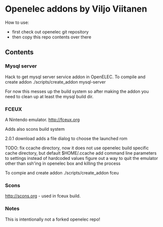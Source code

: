 # Openelec addons by Viljo Viitanen

How to use:

* first check out openelec git repository
* then copy this repo contents over there

## Contents

### Mysql server ###

Hack to get mysql server service addon in OpenELEC.
To compile and create addon
    ./scripts/create_addon mysql-server

For now this messes up the build system so after making the addon
you need to clean up at least the mysql build dir.

### FCEUX

A Nintendo emulator. http://fceux.org

Adds also scons build system

2.0.1 download adds a file dialog to choose the launched rom

TODO:
fix ccache directory, now it does not use openelec build specific cache directory, but default $HOME/.ccache
add command line parameters to settings instead of hardcoded values
figure out a way to quit the emulator other than ssh'ing in openelec box and killing the process

To compie and create addon
    ./scripts/create_addon fceu

### Scons

http://scons.org - used in fceux build.

### Notes

This is intentionally not a forked openelec repo!
